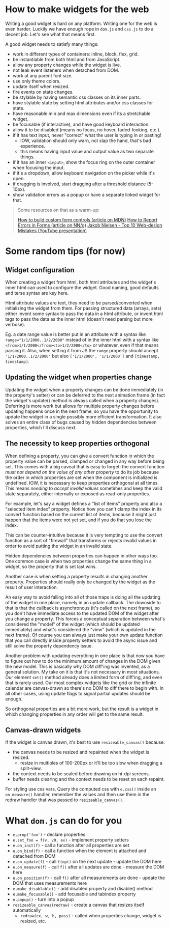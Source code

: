 # How to make widgets for the web

Writing a good widget is hard on any platform. Writing one for the web is
even harder. Luckily we have enough rope in `dom.js` and `css.js` to do
a decent job. Let's see what that means first.

A good widget needs to satisfy many things:

* work in different types of containers: inline, block, flex, grid.
* be instantiable from both html and from JavaScript.
* allow any property changes while the widget is live.
* not leak event listeners when detached from DOM.
* work at any parent font size.
* use only theme colors.
* update itself when resized.
* fire events on state changes.
* be stylable by having semantic css classes on its inner parts.
* have stylable state by setting html attributes and/or css classes for state.
* have reasonable min and max dimensions even if its a stretchable widget.
* be focusable (if interactive), and have good keyboard interaction.
* allow it to be disabled (means no focus, no hover, faded-looking, etc.).
* if it has text input, never "correct" what the user is typing in or pasting!
  * IOW, validation should only warn, not slap the hand, that's bad experience.
  * this means having input value and output value as two separate things.
* if it has an inner `<input>`, show the focus ring on the outer container when
focusing the input.
* if it's a dropdown, allow keyboard navigation on the picker while it's open.
* if dragging is involved, start dragging after a threshold distance (5-10px).
* show validation errors as a popup or have a separate linked widget for that.

> Some resources on that as a warm-up:
>
> [How to build custom form controls (article on MDN)](https://developer.mozilla.org/en-US/docs/Learn/Forms/How_to_build_custom_form_controls)
> [How to Report Errors in Forms (article on NN/g)](https://www.nngroup.com/articles/errors-forms-design-guidelines/)
> [Jakob Nielsen - Top 10 Web-design Mistakes (YouTube presentation)](https://www.youtube.com/watch?v=VGxze7xMYJs)

# Some random tips (for now)


## Widget configuration

When creating a widget from html, both html attributes and the widget's
inner html can used to configure the widget. Good naming, good defaults
and terse syntax are key here.

Html attribute values are text, they need to be parsed/converted when
initializing the widget from them. For passing structured data (arrays, sets)
either invent some syntax to pass the data in a html attribute, or invent html
tags to pass the data as the inner html (doesn't need parsing but more verbose).

Eg. a date range value is better put in an attribute with a syntax like
`range="1/1/2000..1/2/2000"` instead of in the inner html with a syntax like
`<from>1/1/2000</from><to>1/2/2000</to>` or whatever, even if that means
parsing it. Also, when setting it from JS the `range` property should accept
`'1/1/2000..1/2/2000'` but also `['1/1/2000', '1/1/2000']` and `[timestamp, timestamp]`.


## Updating the widget when properties change

Updating the widget when a property changes can be done immediately (in the
property's setter) or can be deferred to the next animation frame (in fact
the widget's update() method is always called when a property changes).
Deferring is more work but allows for multiple property changes before updating
happens once in the next frame, so you have the opportunity to update the
widget in a single possibly more efficient transformation. It also solves
an entire class of bugs caused by hidden dependencies between properties,
which I'll discuss next.


## The necessity to keep properties orthogonal

When defining a property, you can give a convert function in which the
property value can be parsed, clamped or changed in any way before being set.
This comes with a big caveat that is easy to forget: the convert function
*must not depend on the value of any other property* to do its job because
the order in which properties are set when the component is initialized is
undefined. IOW, it is necessary to keep properties orthogonal at all times.
This means *needing to accept invalid values* sometimes and keep the valid
state separately, either internally or exposed as read-only properties.

For example, let's say a widget defines a "list of items" property and also
a "selected item index" property. Notice how you can't clamp the index in its
convert function based on the current list of items, because it might just
happen that the items were not yet set, and if you do that you lose the index.

This can be counter-intuitive because it is very tempting to use the convert
function as a sort of "firewall" that transforms or rejects invalid values
in order to avoid putting the widget in an invalid state.

Hidden dependencies between properties can happen in other ways too. One
common case is when two properties change the same thing in a widget,
so the property that is set last wins.

Another case is when setting a property results in changing another property.
Properties should really only be changed by the widget as the result of user
interaction.

An easy way to avoid falling into all of those traps is doing all the updating
of the widget in one place, namely in an update callback. The downside to that
is that the callback is asynchronous (it's called on the next frame), so you
don't have immediate access to the updated DOM of the widget after you change
a property. This forces a conceptual separation between what's considered the
"model" of the widget (which should be updated immediately) and what's
considered the "view" (which is updated in the next frame). Of course you
can always just make your own update function that you call directly inside
property setters to avoid the async issue and still solve the property
dependency issue.

Another problem with updating everything in one place is that now you have to
figure out how to do the minimum amount of changes in the DOM given the new
model. This is basically why DOM diff'ing was invented, as a general solution.
My take on it is that it's not necessary in most situations. Our element
`set()` method already does a limited form of diff'ing, and even that is
rarely used. Our most complex widgets like the grid or the infinite calendar
are canvas-drawn so there's no DOM to diff there to begin with. In all other
cases, using update flags to signal partial updates should be enough.

So orthogonal properties are a bit more work, but the result is a widget
in which changing properties in any order will get to the same result.


## Canvas-drawn widgets

If the widget is canvas drawn, it's best to use `resizeable_canvas()` because:

* the canvas needs to be resized and repainted when the widget is resized.
  * resize in multiples of 100-200px or it'll be too slow when dragging a split-view.
* the context needs to be scaled before drawing on hi-dpi screens.
* buffer needs clearing and the context needs to be reset on each repaint.

For styling use css vars. Query the computed css with `e.css()` inside an
`on_measure()` handler, remember the values and then use them in the redraw
handler that was passed to `resizeable_canvas()`.


# What `dom.js` can do for you

* `e.prop('foo')`                - declare properties
* `e.set_foo = f(v, v0, ev)`     - implement property setters
* `e.on_init(f)`                 - call a function after all properties are set
* `e.on_bind(f)`                 - call a function when the element is attached and detached from DOM
* `e.on_update(f)`               - call `f(opt)` on the next update - update the DOM here
* `e.on_measure(f)`              - call `f()` after all updates are done - measure the DOM here
* `e.on_position(f)`             - call `f()` after all measurements are done - update the DOM that uses measurements here
* `e.make_disablable()`          - add disabled property and disable() method
* `e.make_focusable()`           - add focusable and tabindex property
* `e.popup()`                    - turn into a popup
* `resizeable_canvas(redraw)`    - create a canvas that resizes itself automatically
  * `redraw(cx, w, h, pass)`     - called when properties change, widget is resized, etc.

